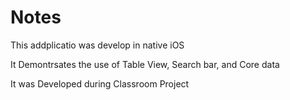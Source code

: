 # Notes
 This addplicatio was develop in native iOS
 
 It Demontrsates the use of Table View, Search bar, and Core data 
 
 It was Developed during Classroom Project
